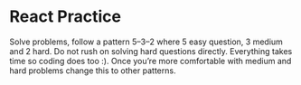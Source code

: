 # React Practice

Solve problems, follow a pattern 5–3–2 where 5 easy question, 3 medium and 2 hard. Do not rush on solving hard questions directly. Everything takes time so coding does too :). Once you’re more comfortable with medium and hard problems change this to other patterns.
